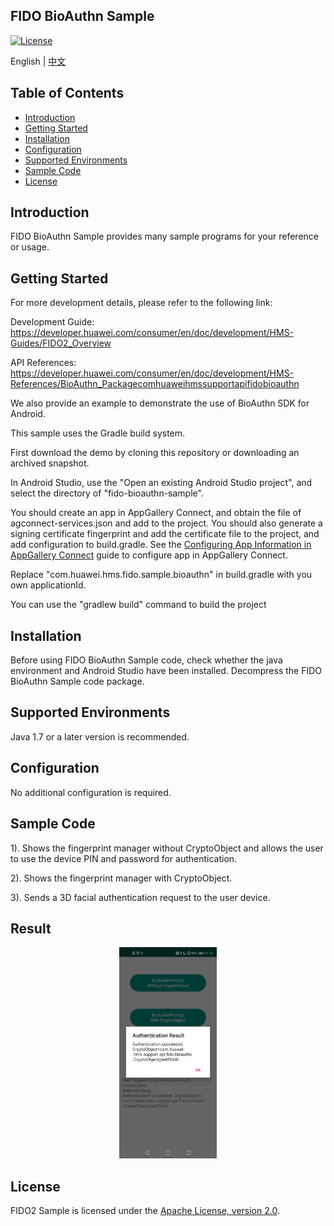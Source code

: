 ## FIDO BioAuthn Sample
[![License](https://img.shields.io/badge/Docs-hmsguides-brightgreen)](https://developer.huawei.com/consumer/en/doc/development/HMS-Guides/FIDO2_Overview)

English | [中文](https://github.com/HMS-Core/hms-FIDO-demo-java/blob/master/fido-bioauthn-sample/README_ZH.md)



## Table of Contents

 * [Introduction](#introduction)
 * [Getting Started](#getting-started)
 * [Installation](#installation)
 * [Configuration ](#configuration )
 * [Supported Environments](#supported-environments)
 * [Sample Code](#sample-code)
 * [License](#license)


## Introduction
FIDO BioAuthn Sample provides many sample programs for your reference or usage.

## Getting Started
For more development details, please refer to the following link:

Development Guide: https://developer.huawei.com/consumer/en/doc/development/HMS-Guides/FIDO2_Overview

API References: https://developer.huawei.com/consumer/en/doc/development/HMS-References/BioAuthn_Packagecomhuaweihmssupportapifidobioauthn


We also provide an example to demonstrate the use of BioAuthn SDK for Android.

This sample uses the Gradle build system.

First download the demo by cloning this repository or downloading an archived snapshot.

In Android Studio, use the "Open an existing Android Studio project", and select the directory of "fido-bioauthn-sample".

You should create an app in AppGallery Connect, and obtain the file of agconnect-services.json and add to the project. You should also generate a signing certificate fingerprint and add the certificate file to the project, and add configuration to build.gradle. See the [Configuring App Information in AppGallery Connect](https://developer.huawei.com/consumer/en/doc/development/HMS-Guides/hms-map-configuringinagc) guide to configure app in AppGallery Connect.

Replace "com.huawei.hms.fido.sample.bioauthn" in build.gradle with you own applicationId.

You can use the "gradlew build" command to build the project

## Installation
Before using FIDO BioAuthn Sample code, check whether the java environment and Android Studio have been installed.
Decompress the FIDO BioAuthn Sample code package.

## Supported Environments
Java 1.7 or a later version is recommended.

## Configuration
No additional configuration is required. 


## Sample Code

1). Shows the fingerprint manager without CryptoObject and allows the user to use the device PIN and password for authentication.

2). Shows the fingerprint manager with CryptoObject.

3). Sends a 3D facial authentication request to the user device.


## Result
<center class="half">
<img src="images/result.png" style="zoom:33%;" />
</center>

##  License
FIDO2 Sample is licensed under the [Apache License, version 2.0](http://www.apache.org/licenses/LICENSE-2.0).

